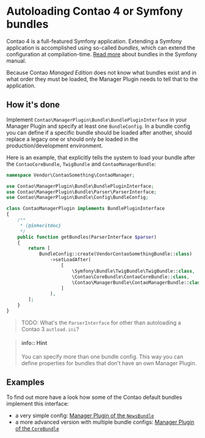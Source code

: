 # Autoloading Contao 4 or Symfony bundles

Contao 4 is a full-featured Symfony application. Extending a Symfony application
is accomplished using so-called *bundles*, which can extend the configuration
at compilation-time. [Read more](http://symfony.com/doc/current/bundles.html) 
about bundles in the Symfony manual.

Because Contao *Managed Edition* does not know what bundles exist and in what
order they must be loaded, the Manager Plugin needs to tell that to the 
application.


## How it's done

Implement ``Contao\ManagerPlugin\Bundle\BundlePluginInterface`` in your Manager
Plugin and specify at least one ``BundleConfig``. In a bundle config you can define
if a specific bundle should be loaded after another, should replace a legacy
one or should only be loaded in the production/development environment. 

Here is an example, that explicitly tells the system to load your bundle after
the ``ContaoCoreBundle``, ``TwigBundle`` and ``ContaoManagerBundle``:

```php
namespace Vendor\ContaoSomething\ContaoManager;

use Contao\ManagerPlugin\Bundle\BundlePluginInterface;
use Contao\ManagerPlugin\Bundle\Parser\ParserInterface;
use Contao\ManagerPlugin\Bundle\Config\BundleConfig;

class ContaoManagerPlugin implements BundlePluginInterface
{
    /**
     * {@inheritdoc}
     */
    public function getBundles(ParserInterface $parser)
    {
        return [
            BundleConfig::create(VendorContaoSomethingBundle::class)
                ->setLoadAfter(
                    [
                        \Symfony\Bundle\TwigBundle\TwigBundle::class,
                        \Contao\CoreBundle\ContaoCoreBundle::class,
                        \Contao\ManagerBundle\ContaoManagerBundle::class,
                    ]
                ),
        ];
    }
}
```

> TODO: What's the ``ParserInterface`` for other than autoloading a Contao 3
>       ``autload.ini``? 

> #### info:: Hint
> You can specify more than one bundle config. This way you can define
> properties for bundles that don't have an own Manager Plugin. 


## Examples

To find out more have a look how some of the Contao default bundles implement
this interface:

 * a very simple config: [Manager Plugin of the ``NewsBundle``][ex1]
 * a more advanced version with multiple bundle configs: 
   [Manager Plugin of the ``CoreBundle``][ex2]
 

 
[ex1]: https://github.com/contao/news-bundle/blob/4.4.2/src/ContaoManager/Plugin.php#L29-L36
[ex2]: https://github.com/contao/core-bundle/blob/4.4.2/src/ContaoManager/Plugin.php#L44-L692